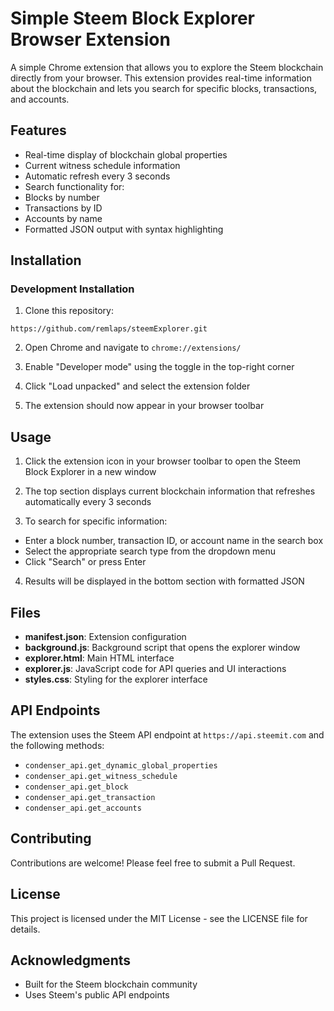 # Simple Steem Block Explorer Browser Extension

A simple Chrome extension that allows you to explore the Steem blockchain directly from your browser. This extension provides real-time information about the blockchain and lets you search for specific blocks, transactions, and accounts.

## Features

- Real-time display of blockchain global properties
- Current witness schedule information
- Automatic refresh every 3 seconds
- Search functionality for:
 - Blocks by number
 - Transactions by ID
 - Accounts by name
- Formatted JSON output with syntax highlighting

## Installation

### Development Installation

1. Clone this repository:

```https://github.com/remlaps/steemExplorer.git```

2. Open Chrome and navigate to `chrome://extensions/`

3. Enable "Developer mode" using the toggle in the top-right corner

4. Click "Load unpacked" and select the extension folder

5. The extension should now appear in your browser toolbar

## Usage

1. Click the extension icon in your browser toolbar to open the Steem Block Explorer in a new window

2. The top section displays current blockchain information that refreshes automatically every 3 seconds

3. To search for specific information:
- Enter a block number, transaction ID, or account name in the search box
- Select the appropriate search type from the dropdown menu
- Click "Search" or press Enter

4. Results will be displayed in the bottom section with formatted JSON

## Files

- **manifest.json**: Extension configuration
- **background.js**: Background script that opens the explorer window
- **explorer.html**: Main HTML interface
- **explorer.js**: JavaScript code for API queries and UI interactions
- **styles.css**: Styling for the explorer interface

## API Endpoints

The extension uses the Steem API endpoint at `https://api.steemit.com` and the following methods:

- `condenser_api.get_dynamic_global_properties`
- `condenser_api.get_witness_schedule`
- `condenser_api.get_block`
- `condenser_api.get_transaction`
- `condenser_api.get_accounts`

## Contributing

Contributions are welcome! Please feel free to submit a Pull Request.

## License

This project is licensed under the MIT License - see the LICENSE file for details.

## Acknowledgments

- Built for the Steem blockchain community
- Uses Steem's public API endpoints